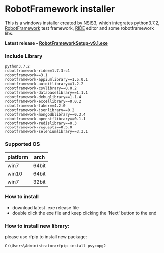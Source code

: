 # RobotFramework installer
This is a windows installer created by [NSIS3](https://nsis.sourceforge.io/Download), which integrates python3.7.2, [RobotFramework](https://github.com/robotframework/robotframework) test framework, [RIDE](https://github.com/HelioGuilherme66/RIDE) editor and some robotframework libs.

**Latest release - [RobotFrameworkSetup-v9.1.exe](https://github.com/ravihuang/robotframework-installer/releases/latest)**

### Include Library
```
python3.7.2
robotframework-ride==1.7.3rc1
robotframework==3.1
robotframework-appiumlibrary==1.5.0.1
robotframework-autoitlibrary==1.2.2
robotframework-csvlibrary==0.0.2
robotframework-databaselibrary==1.1.1
robotframework-debuglibrary==1.1.4
robotframework-excellibrary==0.0.2
robotframework-faker==4.2.0
robotframework-jsonlibrary==0.2
robotframework-mongodblibrary==0.3.4
robotframework-openstflibrary==0.1.1
robotframework-redislibrary==0.3
robotframework-requests==0.5.0
robotframework-seleniumlibrary==3.3.1
```
### Supported OS
|platform|arch|
|---|-----|
|win7|64bit|
|win10|64bit|
|win7|32bit|

### How to install
- download latest .exe release file
- double click the exe file and keep clicking the 'Next' button to the end

### How to install new library:
please use rfpip to install new package:
```
C:\Users\Administrator>rfpip install psycopg2
```
